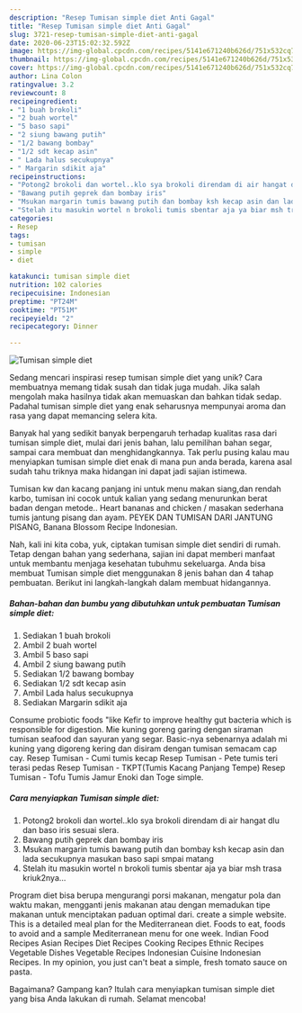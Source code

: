 ```yaml
---
description: "Resep Tumisan simple diet Anti Gagal"
title: "Resep Tumisan simple diet Anti Gagal"
slug: 3721-resep-tumisan-simple-diet-anti-gagal
date: 2020-06-23T15:02:32.592Z
image: https://img-global.cpcdn.com/recipes/5141e671240b626d/751x532cq70/tumisan-simple-diet-foto-resep-utama.jpg
thumbnail: https://img-global.cpcdn.com/recipes/5141e671240b626d/751x532cq70/tumisan-simple-diet-foto-resep-utama.jpg
cover: https://img-global.cpcdn.com/recipes/5141e671240b626d/751x532cq70/tumisan-simple-diet-foto-resep-utama.jpg
author: Lina Colon
ratingvalue: 3.2
reviewcount: 8
recipeingredient:
- "1 buah brokoli"
- "2 buah wortel"
- "5 baso sapi"
- "2 siung bawang putih"
- "1/2 bawang bombay"
- "1/2 sdt kecap asin"
- " Lada halus secukupnya"
- " Margarin sdikit aja"
recipeinstructions:
- "Potong2 brokoli dan wortel..klo sya brokoli direndam di air hangat dlu dan baso iris sesuai slera."
- "Bawang putih geprek dan bombay iris"
- "Msukan margarin tumis bawang putih dan bombay ksh kecap asin dan lada secukupnya masukan baso sapi smpai matang"
- "Stelah itu masukin wortel n brokoli tumis sbentar aja ya biar msh trasa kriuk2nya..."
categories:
- Resep
tags:
- tumisan
- simple
- diet

katakunci: tumisan simple diet 
nutrition: 102 calories
recipecuisine: Indonesian
preptime: "PT24M"
cooktime: "PT51M"
recipeyield: "2"
recipecategory: Dinner

---
```



![Tumisan simple diet](https://img-global.cpcdn.com/recipes/5141e671240b626d/751x532cq70/tumisan-simple-diet-foto-resep-utama.jpg)

Sedang mencari inspirasi resep tumisan simple diet yang unik? Cara membuatnya memang tidak susah dan tidak juga mudah. Jika salah mengolah maka hasilnya tidak akan memuaskan dan bahkan tidak sedap. Padahal tumisan simple diet yang enak seharusnya mempunyai aroma dan rasa yang dapat memancing selera kita.

Banyak hal yang sedikit banyak berpengaruh terhadap kualitas rasa dari tumisan simple diet, mulai dari jenis bahan, lalu pemilihan bahan segar, sampai cara membuat dan menghidangkannya. Tak perlu pusing kalau mau menyiapkan tumisan simple diet enak di mana pun anda berada, karena asal sudah tahu triknya maka hidangan ini dapat jadi sajian istimewa.

Tumisan kw dan kacang panjang ini untuk menu makan siang,dan rendah karbo, tumisan ini cocok untuk kalian yang sedang menurunkan berat badan dengan metode.. Heart bananas and chicken / masakan sederhana tumis jantung pisang dan ayam. PEYEK DAN TUMISAN DARI JANTUNG PISANG, Banana Blossom Recipe Indonesian.


Nah, kali ini kita coba, yuk, ciptakan tumisan simple diet sendiri di rumah. Tetap dengan bahan yang sederhana, sajian ini dapat memberi manfaat untuk membantu menjaga kesehatan tubuhmu sekeluarga. Anda bisa membuat Tumisan simple diet menggunakan 8 jenis bahan dan 4 tahap pembuatan. Berikut ini langkah-langkah dalam membuat hidangannya.

<!--inarticleads1-->

##### Bahan-bahan dan bumbu yang dibutuhkan untuk pembuatan Tumisan simple diet:

1. Sediakan 1 buah brokoli
1. Ambil 2 buah wortel
1. Ambil 5 baso sapi
1. Ambil 2 siung bawang putih
1. Sediakan 1/2 bawang bombay
1. Sediakan 1/2 sdt kecap asin
1. Ambil  Lada halus secukupnya
1. Sediakan  Margarin sdikit aja


Consume probiotic foods &#34;like Kefir to improve healthy gut bacteria which is responsible for digestion. Mie kuning goreng garing dengan siraman tumisan seafood dan sayuran yang segar. Basic-nya sebenarnya adalah mi kuning yang digoreng kering dan disiram dengan tumisan semacam cap cay. Resep Tumisan - Cumi tumis kecap Resep Tumisan - Pete tumis teri terasi pedas Resep Tumisan - TKPT(Tumis Kacang Panjang Tempe) Resep Tumisan - Tofu Tumis Jamur Enoki dan Toge simple. 

<!--inarticleads2-->

##### Cara menyiapkan Tumisan simple diet:

1. Potong2 brokoli dan wortel..klo sya brokoli direndam di air hangat dlu dan baso iris sesuai slera.
1. Bawang putih geprek dan bombay iris
1. Msukan margarin tumis bawang putih dan bombay ksh kecap asin dan lada secukupnya masukan baso sapi smpai matang
1. Stelah itu masukin wortel n brokoli tumis sbentar aja ya biar msh trasa kriuk2nya...


Program diet bisa berupa mengurangi porsi makanan, mengatur pola dan waktu makan, mengganti jenis makanan atau dengan memadukan tipe makanan untuk menciptakan paduan optimal dari. create a simple website. This is a detailed meal plan for the Mediterranean diet. Foods to eat, foods to avoid and a sample Mediterranean menu for one week. Indian Food Recipes Asian Recipes Diet Recipes Cooking Recipes Ethnic Recipes Vegetable Dishes Vegetable Recipes Indonesian Cuisine Indonesian Recipes. In my opinion, you just can&#39;t beat a simple, fresh tomato sauce on pasta. 

Bagaimana? Gampang kan? Itulah cara menyiapkan tumisan simple diet yang bisa Anda lakukan di rumah. Selamat mencoba!
